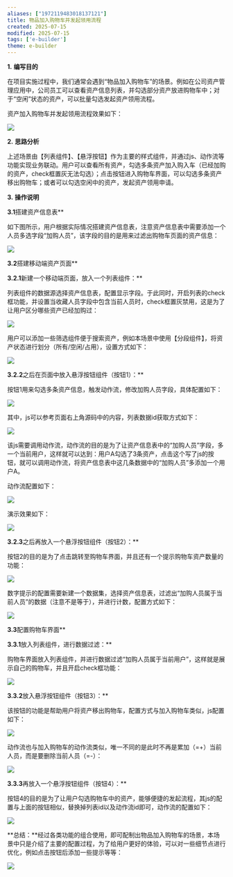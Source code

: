 ```yaml
---
aliases: ["1972119483018137121"]
title: 物品加入购物车并发起领用流程
created: 2025-07-15
modified: 2025-07-15
tags: ['e-builder']
theme: e-builder
---
```


**1.** **编写目的**

在项目实施过程中，我们通常会遇到“物品加入购物车”的场景。例如在公司资产管理应用中，公司员工可以查看资产信息列表，并勾选部分资产放进购物车中；对于“空闲”状态的资产，可以批量勾选发起资产领用流程。

资产加入购物车并发起领用流程效果如下：

![](f0c438a6fc2f42f2271261a8c3b604ad.jpg)

**2.** **思路分析**

上述场景由【列表组件】、【悬浮按钮】作为主要的样式组件，并通过js、动作流等功能实现业务联动。用户可以查看所有资产，勾选多条资产加入购入车（已经加购的资产，check框置灰无法勾选）；点击按钮进入购物车界面，可以勾选多条资产移出购物车；或者可以勾选空闲中的资产，发起资产领用申请。

**3.** **操作说明**

**3.1**搭建资产信息表**

如下图所示，用户根据实际情况搭建资产信息表，注意资产信息表中需要添加一个人员多选字段“加购人员”，该字段的目的是用来过滤出购物车页面的资产信息：

![](04e6b89a11c2b5c6e281d22cb9a88610.jpg)

**3.2**搭建移动端资产页面**

**3.2.1**新建一个移动端页面，放入一个列表组件：**

列表组件的数据源选择资产信息表，配置显示字段。于此同时，开启列表的check框功能，并设置当收藏人员字段中包含当前人员时，check框置灰禁用，这是为了让用户区分哪些资产已经加购过：

![](edb05c76046285aed8e18ff9f91e64fb.jpg)

用户可以添加一些筛选组件便于搜索资产，例如本场景中使用【分段组件】，将资产状态进行划分（所有/空闲/占用），设置方式如下：

![](fa72c01ae7a3b5d9695185f5c9eee72d.jpg)

**3.2.2**之后在页面中放入悬浮按钮组件（按钮1）：**

按钮1用来勾选多条资产信息，触发动作流，修改加购人员字段，具体配置如下：

![](431e85431432bf4193b1015604e273bd.jpg)

其中，js可以参考页面右上角源码中的内容，列表数据id获取方式如下：

![](c36fec6f109851cbf0d1bdadc2f1e817.jpg)

该js需要调用动作流，动作流的目的是为了让资产信息表中的“加购人员”字段，多一个当前用户，这样就可以达到：用户A勾选了3条资产，点击这个写了js的按钮，就可以调用动作流，将资产信息表中这几条数据中的“加购人员”多添加一个用户A。

动作流配置如下：

![](efc67320d4a43658adc1c45c1f2b6da7.jpg)

演示效果如下：

![](875c0c13c5ad6691fc4feb8f9ed1a60d.jpg)

**3.2.3**之后再放入一个悬浮按钮组件（按钮2）：**

按钮2的目的是为了点击跳转至购物车界面，并且还有一个提示购物车资产数量的功能：

![](824131da8ae9d6c2b30966e59abdf49a.jpg)

数字提示的配置需要新建一个数据集，选择资产信息表，过滤出“加购人员属于当前人员”的数据（注意不是等于），并进行计数，配置方式如下：

![](08fe6147bb8fb7f5b772a8be9afcbb8e.jpg)

**3.3**配置购物车界面**

**3.3.1**放入列表组件，进行数据过滤：**

购物车界面放入列表组件，并进行数据过滤“加购人员属于当前用户”，这样就是展示自己的购物车，并且开启check框功能：

![](37fca252de0f37592aad294d87b7b791.jpg)

**3.3.2**放入悬浮按钮组件（按钮3）：**

该按钮的功能是帮助用户将资产移出购物车，配置方式与加入购物车类似，js配置如下：

![](037bebce64b81f80797da3fd01ec34cb.jpg)

动作流也与加入购物车的动作流类似，唯一不同的是此时不再是累加（=+）当前人员，而是要删除当前人员（=-）：

![](f478ec41a1594611a1b80c625adcb1bc.jpg)

**3.3.3**再放入一个悬浮按钮组件（按钮4）：**

按钮4的目的是为了让用户勾选购物车中的资产，能够便捷的发起流程，其js的配置与上面的按钮相似，替换掉列表id以及动作流id即可，动作流的配置如下：

![](a28c05acc80bfe1e9473afb3b5aeec66.jpg)

**总结：**经过各类功能的组合使用，即可配制出物品加入购物车的场景，本场景中只是介绍了主要的配置过程，为了给用户更好的体验，可以对一些细节点进行优化，例如点击按钮后添加一些提示等等：

![](4bea7a1cab58f1f91d4fdd615356c9a1.jpg)